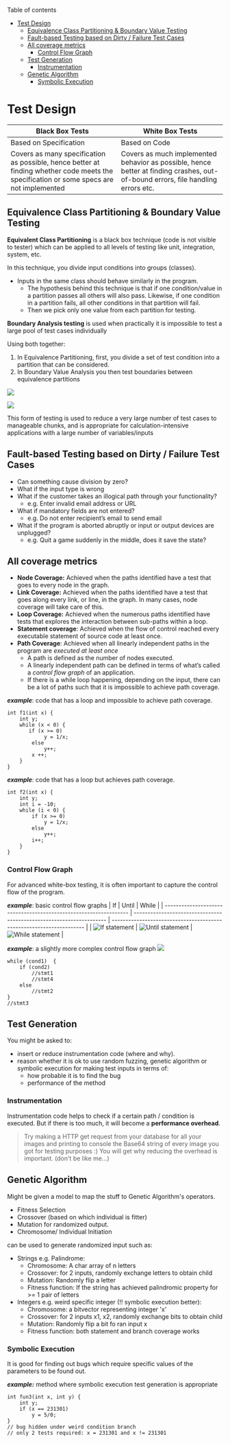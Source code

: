 Table of contents
- [Test Design](#test-design)
  - [Equivalence Class Partitioning & Boundary Value Testing](#equivalence-class-partitioning--boundary-value-testing)
  - [Fault-based Testing based on Dirty / Failure Test Cases](#fault-based-testing-based-on-dirty--failure-test-cases)
  - [All coverage metrics](#all-coverage-metrics)
    - [Control Flow Graph](#control-flow-graph)
  - [Test Generation](#test-generation)
    - [Instrumentation](#instrumentation)
  - [Genetic Algorithm](#genetic-algorithm)
    - [Symbolic Execution](#symbolic-execution)

# Test Design
| Black Box Tests                                                                                                                           | White Box Tests                                                                                                                  |
| ----------------------------------------------------------------------------------------------------------------------------------------- | -------------------------------------------------------------------------------------------------------------------------------- |
| Based on Specification                                                                                                                    | Based on Code                                                                                                                    |
| Covers as many specification as possible, hence  better at finding whether code meets the specification or some specs are not implemented | Covers as much implemented behavior as possible, hence better at finding crashes, out-of-bound errors, file handling errors etc. |

## Equivalence Class Partitioning & Boundary Value Testing
**Equivalent Class Partitioning** is a black box technique (code is not visible to tester) which can be applied to all levels of testing like unit, integration, system, etc. 

In this technique, you divide input conditions into groups (classes). 

- Inputs in the same class should behave similarly in the program.
    - The hypothesis behind this technique is that if one condition/value in a partition passes all others will also pass. Likewise, if one condition in a partition fails, all other conditions in that partition will fail.
    - Then we pick only one value from each partition for testing. 

**Boundary Analysis testing** is used when practically it is impossible to test a large pool of test cases individually

Using both together:
1. In Equivalence Partitioning, first, you divide a set of test condition into a partition that can be considered.
2. In Boundary Value Analysis you then test boundaries between equivalence partitions


![](https://i.imgur.com/aAHL2Pf.png)

![](https://i.imgur.com/6crS107.png)

This form of testing is used to reduce a very large number of test cases to manageable chunks, and is appropriate for calculation-intensive applications with a large number of variables/inputs

## Fault-based Testing based on Dirty / Failure Test Cases
- Can something cause division by zero?
- What if the input type is wrong 
- What if the customer takes an illogical path through your functionality?
    - e.g. Enter invalid email address or URL
- What if mandatory fields are not entered?
    - e.g. Do not enter recipient’s email to send email
- What if the program is aborted abruptly or input or output devices are unplugged?  
    - e.g. Quit a game suddenly in the middle, does it save the state?

## All coverage metrics
- **Node Coverage:** Achieved when the paths identified have a test that goes to every node in the graph.
- **Link Coverage:** Achieved when the paths identified have a test that goes along every link, or line, in the graph. In many cases, node coverage will take care of this.
- **Loop Coverage:** Achieved when the numerous paths identified have tests that explores the interaction between sub-paths within a loop.
- **Statement coverage**: Achieved when the flow of control reached every executable statement of source code at least once.
- **Path Coverage**: Achieved when all linearly independent paths in the program are *executed at least once*
    - A path is defined as the number of nodes executed.
    - A linearly independent path can be defined in terms of what’s called a *control flow graph* of an application.
    - If there is a while loop happening, depending on the input, there can be a lot of paths such that it is impossible to achieve path coverage.

***example***: code that has a loop and impossible to achieve path coverage.
```
int f1(int x) {
    int y;
    while (x < 0) {
       if (x >= 0) 
            y = 1/x;
        else
            y++;
        x ++;
    }
}
```

***example***: code that has a loop but achieves path coverage. 
```
int f2(int x) {
    int y;
    int i = -10;
    while (i < 0) {
        if (x >= 0)
            y = 1/x;
        else
            y++;
        i++;
    }
}
```

### Control Flow Graph
For advanced white-box testing, it is often important to capture the control flow of the program. 

***example***: basic control flow graphs
| If                                                                | Until                                                                | While                                                                |
| ----------------------------------------------------------------- | -------------------------------------------------------------------- | -------------------------------------------------------------------- |
| ![If statement](http://testerstories.com/files/Path.Test.006.png) | ![Until statement](http://testerstories.com/files/Path.Test.007.png) | ![While statement](http://testerstories.com/files/Path.Test.008.png) |

***example***: a slightly more complex control flow graph
![](https://i.imgur.com/SXCqLoA.png) 
```
while (cond1)  {
    if (cond2)
        //stmt1
        //stmt4
    else
        //stmt2
}	
//stmt3
```

## Test Generation
You might be asked to: 
- insert or reduce instrumentation code (where and why).
- reason whether it is ok to use random fuzzing, genetic algorithm or symbolic execution for making test inputs in terms of:
    - how probable it is to find the bug
    - performance of the method

### Instrumentation
Instrumentation code helps to check if a certain path / condition is executed. But if there is too much, it will become a **performance overhead**.

> Try making a HTTP get request from your database for all your images and printing to console the Base64 string of every image you got for testing purposes :) You will get why reducing the overhead is important. (don't be like me...)

## Genetic Algorithm
Might be given a model to map the stuff to Genetic Algorithm's operators. 
- Fitness Selection
- Crossover (based on which individual is fitter)
- Mutation for randomized output.
- Chromosome/ Individual Initiation

can be used to generate randomized input such as:
- Strings e.g. Palindrome:
    - Chromosome: A char array of n letters
    - Crossover: for 2 inputs, randomly exchange letters to obtain child
    - Mutation: Randomly flip a letter
    - Fitness function: If the string has achieved palindromic property for >= 1 pair of letters
- Integers e.g. weird specific integer (!! symbolic execution better):
    - Chromosome: a bitvector representing integer 'x'
    - Crossover: for 2 inputs x1, x2, randomly exchange bits to obtain child 
    - Mutation: Randomly flip a bit fo ran input x
    - Fitness function: both statement and branch coverage works 

### Symbolic Execution
It is good for finding out bugs which require specific values of the parameters to be found out.

***example:*** method where symbolic execution test generation is appropriate
```
int fun3(int x, int y) {
    int y;
    if (x == 231301)
        y = 5/0;
}
// bug hidden under weird condition branch
// only 2 tests required: x = 231301 and x != 231301
```
